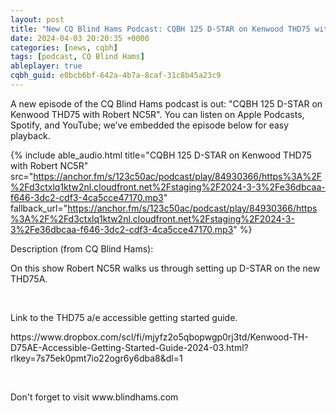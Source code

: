 ```yaml
---
layout: post
title: "New CQ Blind Hams Podcast: CQBH 125 D-STAR on Kenwood THD75 with Robert NC5R"
date: 2024-04-03 20:20:35 +0000
categories: [news, cqbh]
tags: [podcast, CQ Blind Hams]
ableplayer: true
cqbh_guid: e0bcb6bf-642a-4b7a-8caf-31c8b45a23c9
---
```


A new episode of the CQ Blind Hams podcast is out: "CQBH 125 D-STAR on Kenwood THD75 with Robert NC5R". You can listen on Apple Podcasts, Spotify, and YouTube; we’ve embedded the episode below for easy playback.

{% include able_audio.html title="CQBH 125 D-STAR on Kenwood THD75 with Robert NC5R" src="https://anchor.fm/s/123c50ac/podcast/play/84930366/https%3A%2F%2Fd3ctxlq1ktw2nl.cloudfront.net%2Fstaging%2F2024-3-3%2Fe36dbcaa-f646-3dc2-cdf3-4ca5cce47170.mp3" fallback_url="https://anchor.fm/s/123c50ac/podcast/play/84930366/https%3A%2F%2Fd3ctxlq1ktw2nl.cloudfront.net%2Fstaging%2F2024-3-3%2Fe36dbcaa-f646-3dc2-cdf3-4ca5cce47170.mp3" %}

Description (from CQ Blind Hams):

<p>On this show Robert NC5R walks us through setting up D-STAR on the new THD75A.</p>
<p><br></p>
<p>Link to the THD75 a/e accessible getting started guide.</p>
<p>https://www.dropbox.com/scl/fi/mjyfz2o5qbopwgp0rj3td/Kenwood-TH-D75AE-Accessible-Getting-Started-Guide-2024-03.html?rlkey=7s75ek0pmt7io22ogr6y6dba8&amp;dl=1</p>
<p><br></p>
<p>Don&#39;t forget to visit www.blindhams.com</p>
<p><br></p>
